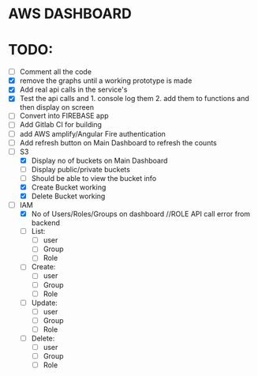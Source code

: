# AWS DASHBOARD


# TODO:
- [ ] Comment all the code
- [x] remove the graphs until a working prototype is made
- [x] Add real api calls in the service's 
- [x] Test the api calls and 1. console log them  2. add them to functions and then display on screen
- [ ] Convert into FIREBASE app
- [ ] Add Gitlab CI for building
- [ ] add AWS amplify/Angular Fire authentication
- [ ] Add refresh button on Main Dashboard to refresh the counts
- [ ] S3
    - [x] Display no of buckets on Main Dashboard
    - [ ] Display public/private buckets
    - [ ] Should be able to view the bucket info
    - [x] Create Bucket working
    - [x] Delete Bucket working
- [ ] IAM
    - [x] No of Users/Roles/Groups on dashboard //ROLE API call error from backend
    - [ ] List:
        - [ ] user
        - [ ] Group
        - [ ] Role
    - [ ] Create:
        - [ ] user
        - [ ] Group
        - [ ] Role
    - [ ] Update:
        - [ ] user
        - [ ] Group
        - [ ] Role
    - [ ] Delete:
        - [ ] user
        - [ ] Group
        - [ ] Role